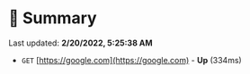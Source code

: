 # 📖 Summary
Last updated: **2/20/2022, 5:25:38 AM**

- `GET` [https://google.com](https://google.com) - **Up** (334ms)

